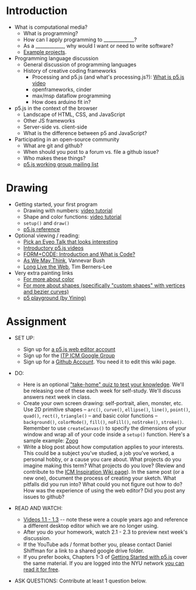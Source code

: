 # Introduction
* What is computational media?
  * What is programming?
  * How can I apply programming to _____________?
  * As a ____________, why would I want or need to write software?
  * [Example projects](https://github.com/ITPNYU/ICM-2017/wiki/Inspiration).
* Programming language discussion
  * General discussion of programming languages
  * History of creative coding frameworks
      * Processing and p5.js (and what's processing.js?): [What is p5.js video](https://www.youtube.com/watch?v=8j0UDiN7my4&list=PLRqwX-V7Uu6Zy51Q-x9tMWIv9cueOFTFA&index=1)
      * openframeworks, cinder
      * max/msp dataflow programming
      * How does arduino fit in?
* p5.js in the context of the browser
  * Landscape of HTML, CSS, and JavaScript
  * Other JS frameworks
  * Server-side vs. client-side
  * What is the difference between p5 and JavaScript?
* Participating in an open-source community
  * What are git and github?
  * When should you post to a forum vs. file a github issue?
  * Who makes these things?
  * [p5.js working group mailing list](http://groups.google.com/forum/#!forum/p5xjs-working-group)
  
# Drawing
* Getting started, your first program
  * Drawing with numbers: [video tutorial](https://www.youtube.com/watch?v=D1ELEeIs0j8&list=PLRqwX-V7Uu6Zy51Q-x9tMWIv9cueOFTFA&index=2)
  * Shape and color functions: [video tutorial](https://www.youtube.com/watch?v=9mucjcrhFcM&list=PLRqwX-V7Uu6Zy51Q-x9tMWIv9cueOFTFA&index=3)
  * `setup()` and `draw()`
  * [p5.js reference](http://p5js.org/reference)
* <a id="optional-1">Optional viewing / reading:</a>
  * [Pick an Eyeo Talk that looks interesting](https://vimeo.com/eyeofestival/)
  * [Introductory p5.js videos](https://www.youtube.com/playlist?list=PLRqwX-V7Uu6Zy51Q-x9tMWIv9cueOFTFA)
  * [FORM+CODE: Introduction and What is Code?](http://formandcode.com)
  * [As We May Think](http://www.theatlantic.com/magazine/archive/1945/07/as-we-may-think/303881/), Vannevar Bush
  * [Long Live the Web](http://jblomo.github.io/webarch253/slides/Long_Live_the_Web.pdf), Tim Berners-Lee
* Very extra painting links
  * [For more about color](https://programmingdesignsystems.com/color/a-short-history-of-color-theory/index.html)
  * [For more about shapes (specifically "custom shapes" with vertices and bezier curves)](https://programmingdesignsystems.com/shape/custom-shapes/index.html#custom-shapes-pANLh0l)
  * [p5 playground (by Yining)](http://yining1023.github.io/p5PlayGround/)

# Assignment

* SET UP:
   - Sign up for [a p5.js web editor account](http://alpha.editor.p5js.org)
   - Sign up for the [ITP ICM Google Group](https://groups.google.com/a/itp.nyu.edu/group/icm)
   - Sign up for a [Github Account](http://github.com).  You need it to edit this wiki page.

* DO:
   - Here is an optional ["take-home" quiz to test your knowledge](https://itpnyu.github.io/ICM-Quizzes/week1-drawing/).  We'll be releasing one of these each week for self-study.  We'll discuss answers next week in class.  
   - Create your own screen drawing: self-portrait, alien, monster, etc. Use 2D primitive shapes – `arc()`, `curve()`, `ellipse()`, `line()`, `point()`, `quad()`, `rect()`, `triangle()` – and basic color functions – `background()`, `colorMode()`, `fill()`, `noFill()`, `noStroke()`, `stroke()`. Remember to use `createCanvas()` to specify the dimensions of your window and wrap all of your code inside a `setup()` function. Here's a sample example: [Zoog](http://alpha.editor.p5js.org/projects/Hywk0Ews)
   - Write a blog post about how computation applies to *your* interests.  This could be a subject you've studied, a job you've worked, a personal hobby, or a cause you care about.  What projects do you imagine making this term?  What projects do you love? (Review and contribute to the [ICM Inspiration Wiki page](https://github.com/ITPNYU/ICM-2017/wiki/Inspiration)). In the same post (or a new one), document the process of creating your sketch. What pitfalls did you run into? What could you not figure out how to do? How was the experience of using the web editor?  Did you post any issues to github?

* READ AND WATCH:
   - [Videos 1.1 - 1.3](https://www.youtube.com/playlist?list=PLRqwX-V7Uu6Zy51Q-x9tMWIv9cueOFTFA) -- note these were a couple years ago and reference a different desktop editor which we are no longer using.
   - After you do your homework, watch 2.1 - 2.3 to preview next week's discussion.
   - If the YouTube ads / format bother you, please contact Daniel Shiffman for a link to a shared google drive folder.
   - If you prefer books, Chapters 1-3 of [Getting Started with p5.js](http://amzn.to/2ckixCW) cover the same material. If you are logged into the NYU network [you can read it for free](https://ebookcentral.proquest.com/lib/nyulibrary-ebooks/detail.action?docID=4333728).

* ASK QUESTIONS: Contribute at least 1 question below.
